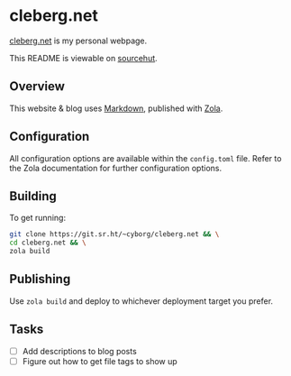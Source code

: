 # cleberg.net

[cleberg.net](https://cleberg.net) is my personal webpage.

This README is viewable on [sourcehut](https://git.sr.ht/~cyborg/cleberg.net).

## Overview

This website & blog uses [Markdown](https://spec.commonmark.org/current/),
published with [Zola](https://www.getzola.org/).

## Configuration

All configuration options are available within the `config.toml` file. Refer to
the Zola documentation for further configuration options.

## Building

To get running:

```sh
git clone https://git.sr.ht/~cyborg/cleberg.net && \
cd cleberg.net && \
zola build
```

## Publishing

Use `zola build` and deploy to whichever deployment target you prefer.

## Tasks

- [ ] Add descriptions to blog posts
- [ ] Figure out how to get file tags to show up
